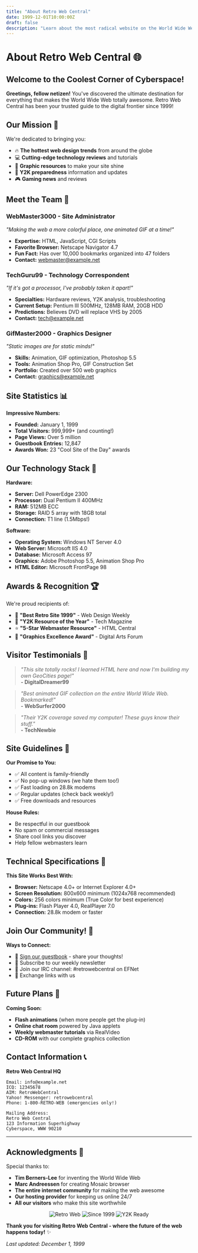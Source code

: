 ```yaml
---
title: "About Retro Web Central"
date: 1999-12-01T10:00:00Z
draft: false
description: "Learn about the most radical website on the World Wide Web"
---
```


# About Retro Web Central 🌐

## Welcome to the Coolest Corner of Cyberspace! 

**Greetings, fellow netizen!** You've discovered the ultimate destination for everything that makes the World Wide Web totally awesome. Retro Web Central has been your trusted guide to the digital frontier since 1999!

## Our Mission 🎯

We're dedicated to bringing you:

- 🔥 **The hottest web design trends** from around the globe
- 💻 **Cutting-edge technology reviews** and tutorials  
- 🎨 **Graphic resources** to make your site shine
- 🚀 **Y2K preparedness** information and updates
- 🎮 **Gaming news** and reviews

## Meet the Team 👥

### WebMaster3000 - Site Administrator
*"Making the web a more colorful place, one animated GIF at a time!"*

- **Expertise:** HTML, JavaScript, CGI Scripts
- **Favorite Browser:** Netscape Navigator 4.7
- **Fun Fact:** Has over 10,000 bookmarks organized into 47 folders
- **Contact:** webmaster@example.net

### TechGuru99 - Technology Correspondent  
*"If it's got a processor, I've probably taken it apart!"*

- **Specialties:** Hardware reviews, Y2K analysis, troubleshooting
- **Current Setup:** Pentium III 500MHz, 128MB RAM, 20GB HDD
- **Predictions:** Believes DVD will replace VHS by 2005
- **Contact:** tech@example.net

### GifMaster2000 - Graphics Designer
*"Static images are for static minds!"*

- **Skills:** Animation, GIF optimization, Photoshop 5.5
- **Tools:** Animation Shop Pro, GIF Construction Set
- **Portfolio:** Created over 500 web graphics
- **Contact:** graphics@example.net

## Site Statistics 📊

**Impressive Numbers:**
- **Founded:** January 1, 1999
- **Total Visitors:** 999,999+ (and counting!)
- **Page Views:** Over 5 million
- **Guestbook Entries:** 12,847
- **Awards Won:** 23 "Cool Site of the Day" awards

## Our Technology Stack 💾

**Hardware:**
- **Server:** Dell PowerEdge 2300
- **Processor:** Dual Pentium II 400MHz
- **RAM:** 512MB ECC
- **Storage:** RAID 5 array with 18GB total
- **Connection:** T1 line (1.5Mbps!)

**Software:**
- **Operating System:** Windows NT Server 4.0
- **Web Server:** Microsoft IIS 4.0
- **Database:** Microsoft Access 97
- **Graphics:** Adobe Photoshop 5.5, Animation Shop Pro
- **HTML Editor:** Microsoft FrontPage 98

## Awards & Recognition 🏆

We're proud recipients of:

- 🥇 **"Best Retro Site 1999"** - Web Design Weekly
- 🏅 **"Y2K Resource of the Year"** - Tech Magazine
- ⭐ **"5-Star Webmaster Resource"** - HTML Central
- 🎨 **"Graphics Excellence Award"** - Digital Arts Forum

## Visitor Testimonials 💬

> *"This site totally rocks! I learned HTML here and now I'm building my own GeoCities page!"*  
> **- DigitalDreamer99**

> *"Best animated GIF collection on the entire World Wide Web. Bookmarked!"*  
> **- WebSurfer2000**

> *"Their Y2K coverage saved my computer! These guys know their stuff."*  
> **- TechNewbie**

## Site Guidelines 📝

**Our Promise to You:**
- ✅ All content is family-friendly
- ✅ No pop-up windows (we hate them too!)
- ✅ Fast loading on 28.8k modems
- ✅ Regular updates (check back weekly!)
- ✅ Free downloads and resources

**House Rules:**
- Be respectful in our guestbook
- No spam or commercial messages
- Share cool links you discover
- Help fellow webmasters learn

## Technical Specifications 🔧

**This Site Works Best With:**
- **Browser:** Netscape 4.0+ or Internet Explorer 4.0+
- **Screen Resolution:** 800x600 minimum (1024x768 recommended)
- **Colors:** 256 colors minimum (True Color for best experience)
- **Plug-ins:** Flash Player 4.0, RealPlayer 7.0
- **Connection:** 28.8k modem or faster

## Join Our Community! 🤝

**Ways to Connect:**
- 📝 [Sign our guestbook](/guestbook/) - share your thoughts!
- 📧 Subscribe to our weekly newsletter
- 💬 Join our IRC channel: #retrowebcentral on EFNet
- 🔗 Exchange links with us

## Future Plans 🔮

**Coming Soon:**
- **Flash animations** (when more people get the plug-in)
- **Online chat room** powered by Java applets
- **Weekly webmaster tutorials** via RealVideo
- **CD-ROM** with our complete graphics collection

## Contact Information 📞

**Retro Web Central HQ**
```
Email: info@example.net
ICQ: 12345678
AIM: RetroWebCentral
Yahoo! Messenger: retrowebcentral
Phone: 1-800-RETRO-WEB (emergencies only!)

Mailing Address:
Retro Web Central
123 Information Superhighway
Cyberspace, WWW 90210
```

---

## Acknowledgments 🙏

Special thanks to:
- **Tim Berners-Lee** for inventing the World Wide Web
- **Marc Andreessen** for creating Mosaic browser
- **The entire internet community** for making the web awesome
- **Our hosting provider** for keeping us online 24/7
- **All our visitors** who make this site worthwhile

<center>
<img src="https://via.placeholder.com/88x31/0066FF/FFFFFF?text=RETRO+WEB" alt="Retro Web" />
<img src="https://via.placeholder.com/88x31/FF0066/FFFFFF?text=SINCE+1999" alt="Since 1999" />
<img src="https://via.placeholder.com/88x31/00FF66/000000?text=Y2K+READY" alt="Y2K Ready" />
</center>

**Thank you for visiting Retro Web Central - where the future of the web happens today!** ✨

*Last updated: December 1, 1999*
